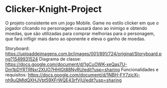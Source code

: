 # Clicker-Knight-Project
O projeto consistente em um jogo Mobile. Game no estilo clicker em que o jogador 
clicando no personagem causará dano ao inimigo e obtendo moedas, que são utilizadas 
para comprar melhorias para o personagem, que fará infligir mais dano ao oponente 
e eleva o ganho de moedas. 


Storyboard:
https://uploaddeimagens.com.br/images/001/891/724/original/Storyboard.png?1549931524
Diagrama de classe:
https://docs.google.com/document/d/1gCuOWK-xeQas7U-Dm1bDYRTRNxr2XUO7HHIGt88NyRU/edit?usp=sharing
Funcionalidades e requisitos:
https://docs.google.com/document/d/1NBH-FY7zjcXj-nh9uQMldQXHJVbt59XFrWQE43rfVjU/edit?usp=sharing
